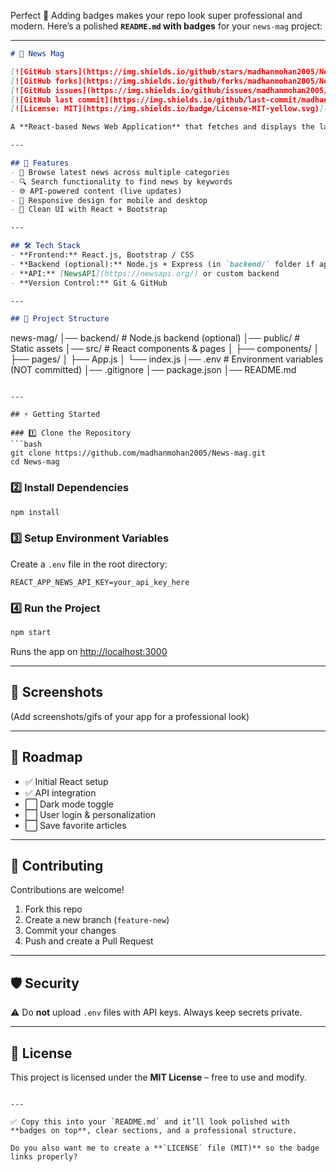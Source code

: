 Perfect 🎯 Adding badges makes your repo look super professional and modern. Here’s a polished **`README.md` with badges** for your `news-mag` project:

---

```markdown
# 📖 News Mag  

[![GitHub stars](https://img.shields.io/github/stars/madhanmohan2005/News-mag?style=social)](https://github.com/madhanmohan2005/News-mag/stargazers)  
[![GitHub forks](https://img.shields.io/github/forks/madhanmohan2005/News-mag?style=social)](https://github.com/madhanmohan2005/News-mag/network/members)  
[![GitHub issues](https://img.shields.io/github/issues/madhanmohan2005/News-mag)](https://github.com/madhanmohan2005/News-mag/issues)  
[![GitHub last commit](https://img.shields.io/github/last-commit/madhanmohan2005/News-mag)](https://github.com/madhanmohan2005/News-mag/commits/main)  
[![License: MIT](https://img.shields.io/badge/License-MIT-yellow.svg)](LICENSE)  

A **React-based News Web Application** that fetches and displays the latest news articles in a clean, modern interface. Built for learning, experimenting, and showcasing how to integrate APIs with a responsive frontend.  

---

## 🚀 Features  
- 📰 Browse latest news across multiple categories  
- 🔍 Search functionality to find news by keywords  
- 🌐 API-powered content (live updates)  
- 📱 Responsive design for mobile and desktop  
- 🎨 Clean UI with React + Bootstrap  

---

## 🛠️ Tech Stack  
- **Frontend:** React.js, Bootstrap / CSS  
- **Backend (optional):** Node.js + Express (in `backend/` folder if applicable)  
- **API:** [NewsAPI](https://newsapi.org/) or custom backend  
- **Version Control:** Git & GitHub  

---

## 📂 Project Structure  
```

news-mag/
│── backend/        # Node.js backend (optional)
│── public/         # Static assets
│── src/            # React components & pages
│   ├── components/
│   ├── pages/
│   ├── App.js
│   └── index.js
│── .env            # Environment variables (NOT committed)
│── .gitignore
│── package.json
│── README.md

````

---

## ⚡ Getting Started  

### 1️⃣ Clone the Repository  
```bash
git clone https://github.com/madhanmohan2005/News-mag.git
cd News-mag
````

### 2️⃣ Install Dependencies

```bash
npm install
```

### 3️⃣ Setup Environment Variables

Create a `.env` file in the root directory:

```
REACT_APP_NEWS_API_KEY=your_api_key_here
```

### 4️⃣ Run the Project

```bash
npm start
```

Runs the app on [http://localhost:3000](http://localhost:3000)

---

## 📸 Screenshots

(Add screenshots/gifs of your app for a professional look)

---

## 📌 Roadmap

* ✅ Initial React setup
* ✅ API integration
* ⬜ Dark mode toggle
* ⬜ User login & personalization
* ⬜ Save favorite articles

---

## 🤝 Contributing

Contributions are welcome!

1. Fork this repo
2. Create a new branch (`feature-new`)
3. Commit your changes
4. Push and create a Pull Request

---

## 🛡️ Security

⚠️ Do **not** upload `.env` files with API keys. Always keep secrets private.

---

## 📜 License

This project is licensed under the **MIT License** – free to use and modify.

```

---

✅ Copy this into your `README.md` and it’ll look polished with **badges on top**, clear sections, and a professional structure.  

Do you also want me to create a **`LICENSE` file (MIT)** so the badge links properly?
```
